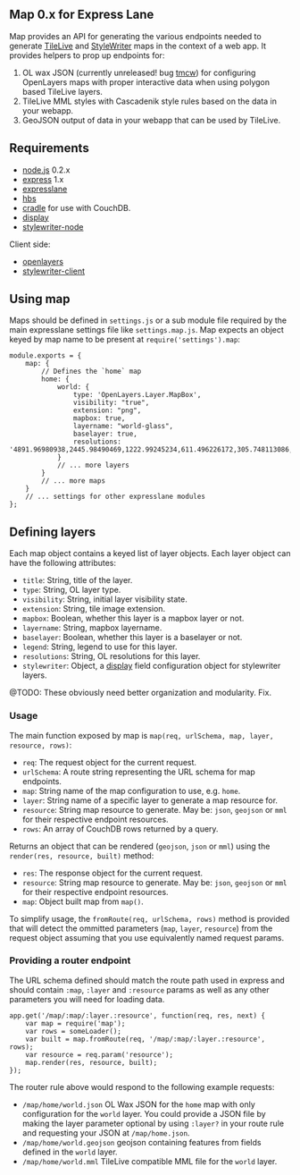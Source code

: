 Map 0.x for Express Lane
------------------------
Map provides an API for generating the various endpoints needed to generate
[TileLive](http://github.com/developmentseed/TileLive) and
[StyleWriter](http://github.com/developmentseed/stylewriter) maps in the
context of a web app. It provides helpers to prop up endpoints for:

1. OL wax JSON (currently unreleased! bug [tmcw](http://github.com/tmcw)) for
  configuring OpenLayers maps with proper interactive data when using polygon
  based TileLive layers.
2. TileLive MML styles with Cascadenik style rules based on the data in your
  webapp.
3. GeoJSON output of data in your webapp that can be used by TileLive.

Requirements
------------
- [node.js](http://github.com/ryah/node) 0.2.x
- [express](http://github.com/visionmedia/express) 1.x
- [expresslane](http://github.com/developmentseed/expresslane)
- [hbs](http://github.com/donpark/hbs)
- [cradle](http://github.com/cloudhead/cradle) for use with CouchDB.
- [display](http://github.com/developmentseed/display)
- [stylewriter-node](http://github.com/developmentseed/stylewriter-node)

Client side:

- [openlayers](https://github.com/developmentseed/openlayers_slim)
- [stylewriter-client](http://github.com/developmentseed/stylewriter-client)

Using map
---------
Maps should be defined in `settings.js` or a sub module file required by the
main expresslane settings file like `settings.map.js`. Map expects an object
keyed by map name to be present at `require('settings').map`:

    module.exports = {
        map: {
            // Defines the `home` map
            home: {
                world: {
                    type: 'OpenLayers.Layer.MapBox',
                    visibility: "true",
                    extension: "png",
                    mapbox: true,
                    layername: "world-glass",
                    baselayer: true,
                    resolutions: '4891.96980938,2445.98490469,1222.99245234,611.496226172,305.748113086,152.874056543,76.4370282715'
                }
                // ... more layers
            }
            // ... more maps
        }
        // ... settings for other expresslane modules
    };

Defining layers
---------------
Each map object contains a keyed list of layer objects. Each layer object can
have the following attributes:

- `title`: String, title of the layer.
- `type`: String, OL layer type.
- `visibility`: String, initial layer visibility state.
- `extension`: String, tile image extension.
- `mapbox`: Boolean, whether this layer is a mapbox layer or not.
- `layername`: String, mapbox layername.
- `baselayer`: Boolean, whether this layer is a baselayer or not.
- `legend`: String, legend to use for this layer.
- `resolutions`: String, OL resolutions for this layer.
- `stylewriter`: Object, a [display](http://github.com/developmentseed/display)
  field configuration object for stylewriter layers.

@TODO: These obviously need better organization and modularity. Fix.

### Usage

The main function exposed by map is `map(req, urlSchema, map, layer, resource, rows)`:

- `req`: The request object for the current request.
- `urlSchema`: A route string representing the URL schema for map endpoints.
- `map`: String name of the map configuration to use, e.g. `home`.
- `layer`: String name of a specific layer to generate a map resource for.
- `resource`: String map resource to generate. May be: `json`, `geojson` or
   `mml` for their respective endpoint resources.
- `rows`: An array of CouchDB rows returned by a query.

Returns an object that can be rendered (`geojson`, `json` or `mml`) using the
`render(res, resource, built)` method:

- `res`: The response object for the current request.
- `resource`: String map resource to generate. May be: `json`, `geojson` or
   `mml` for their respective endpoint resources.
- `map`: Object built map from `map()`.

To simplify usage, the `fromRoute(req, urlSchema, rows)` method is provided
that will detect the ommitted parameters (`map`, `layer`, `resource`) from the
request object assuming that you use equivalently named request params.

### Providing a router endpoint

The URL schema defined should match the route path used in express and should
contain `:map`, `:layer` and `:resource` params as well as any other parameters
you will need for loading data.

    app.get('/map/:map/:layer.:resource', function(req, res, next) {
        var map = require('map');
        var rows = someLoader();
        var built = map.fromRoute(req, '/map/:map/:layer.:resource', rows);
        var resource = req.param('resource');
        map.render(res, resource, built);
    });

The router rule above would respond to the following example requests:

- `/map/home/world.json` OL Wax JSON for the `home` map with only configuration
  for the `world` layer. You could provide a JSON file by making the layer
  parameter optional by using `:layer?` in your route rule and requesting your
  JSON at `/map/home.json`.
- `/map/home/world.geojson` geojson containing features from fields defined in
  the `world` layer.
- `/map/home/world.mml` TileLive compatible MML file for the `world` layer.

